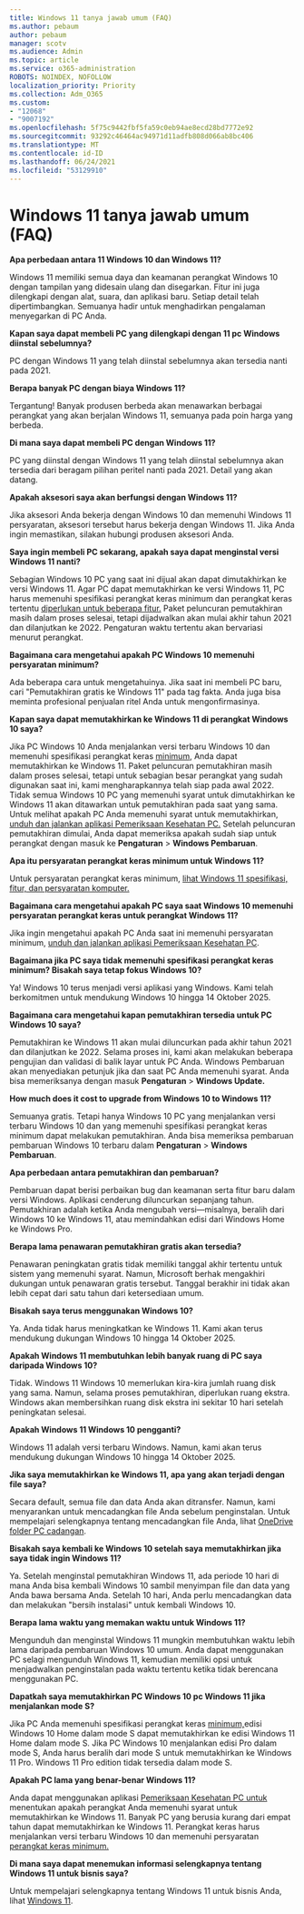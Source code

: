 ```yaml
---
title: Windows 11 tanya jawab umum (FAQ)
ms.author: pebaum
author: pebaum
manager: scotv
ms.audience: Admin
ms.topic: article
ms.service: o365-administration
ROBOTS: NOINDEX, NOFOLLOW
localization_priority: Priority
ms.collection: Adm_O365
ms.custom:
- "12068"
- "9007192"
ms.openlocfilehash: 5f75c9442fbf5fa59c0eb94ae8ecd28bd7772e92
ms.sourcegitcommit: 93292c46464ac94971d11adfb808d066ab8bc406
ms.translationtype: MT
ms.contentlocale: id-ID
ms.lasthandoff: 06/24/2021
ms.locfileid: "53129910"
---
```

# <a name="windows-11-frequently-asked-questions-faq"></a>Windows 11 tanya jawab umum (FAQ)

**Apa perbedaan antara 11 Windows 10 dan Windows 11?**

Windows 11 memiliki semua daya dan keamanan perangkat Windows 10 dengan tampilan yang didesain ulang dan disegarkan. Fitur ini juga dilengkapi dengan alat, suara, dan aplikasi baru. Setiap detail telah dipertimbangkan. Semuanya hadir untuk menghadirkan pengalaman menyegarkan di PC Anda.

**Kapan saya dapat membeli PC yang dilengkapi dengan 11 pc Windows diinstal sebelumnya?**

PC dengan Windows 11 yang telah diinstal sebelumnya akan tersedia nanti pada 2021.


**Berapa banyak PC dengan biaya Windows 11?**

Tergantung! Banyak produsen berbeda akan menawarkan berbagai perangkat yang akan berjalan Windows 11, semuanya pada poin harga yang berbeda.


**Di mana saya dapat membeli PC dengan Windows 11?**

PC yang diinstal dengan Windows 11 yang telah diinstal sebelumnya akan tersedia dari beragam pilihan peritel nanti pada 2021. Detail yang akan datang.


**Apakah aksesori saya akan berfungsi dengan Windows 11?**

Jika aksesori Anda bekerja dengan Windows 10 dan memenuhi Windows 11 persyaratan, aksesori tersebut harus bekerja dengan Windows 11. Jika Anda ingin memastikan, silakan hubungi produsen aksesori Anda.


**Saya ingin membeli PC sekarang, apakah saya dapat menginstal versi Windows 11 nanti?**

Sebagian Windows 10 PC yang saat ini dijual akan dapat dimutakhirkan ke versi Windows 11. Agar PC dapat memutakhirkan ke versi Windows 11, PC harus memenuhi spesifikasi perangkat keras minimum dan perangkat keras tertentu [diperlukan untuk beberapa fitur.](https://www.microsoft.com/windows/windows-11-specifications) Paket peluncuran pemutakhiran masih dalam proses selesai, tetapi dijadwalkan akan mulai akhir tahun 2021 dan dilanjutkan ke 2022. Pengaturan waktu tertentu akan bervariasi menurut perangkat.


**Bagaimana cara mengetahui apakah PC Windows 10 memenuhi persyaratan minimum?**

Ada beberapa cara untuk mengetahuinya. Jika saat ini membeli PC baru, cari "Pemutakhiran gratis ke Windows 11" pada tag fakta. Anda juga bisa meminta profesional penjualan ritel Anda untuk mengonfirmasinya.


**Kapan saya dapat memutakhirkan ke Windows 11 di perangkat Windows 10 saya?**

Jika PC Windows 10 Anda menjalankan versi terbaru Windows 10 dan memenuhi spesifikasi perangkat keras [minimum](https://www.microsoft.com/windows/windows-11-specifications), Anda dapat memutakhirkan ke Windows 11. Paket peluncuran pemutakhiran masih dalam proses selesai, tetapi untuk sebagian besar perangkat yang sudah digunakan saat ini, kami mengharapkannya telah siap pada awal 2022. Tidak semua Windows 10 PC yang memenuhi syarat untuk dimutakhirkan ke Windows 11 akan ditawarkan untuk pemutakhiran pada saat yang sama. Untuk melihat apakah PC Anda memenuhi syarat untuk memutakhirkan, [unduh dan jalankan aplikasi Pemeriksaan Kesehatan PC.](https://aka.ms/GetPCHealthCheckApp) Setelah peluncuran pemutakhiran dimulai, Anda dapat memeriksa apakah sudah siap untuk perangkat dengan masuk ke **Pengaturan**  >  **Windows Pembaruan**.


**Apa itu persyaratan perangkat keras minimum untuk Windows 11?**

Untuk persyaratan perangkat keras minimum, [lihat Windows 11 spesifikasi, fitur, dan persyaratan komputer.](https://www.microsoft.com/windows/windows-11-specifications)


**Bagaimana cara mengetahui apakah PC saya saat Windows 10 memenuhi persyaratan perangkat keras untuk perangkat Windows 11?**

Jika ingin mengetahui apakah PC Anda saat ini memenuhi persyaratan minimum, [unduh dan jalankan aplikasi Pemeriksaan Kesehatan PC](https://aka.ms/GetPCHealthCheckApp).


**Bagaimana jika PC saya tidak memenuhi spesifikasi perangkat keras minimum? Bisakah saya tetap fokus Windows 10?**

Ya! Windows 10 terus menjadi versi aplikasi yang Windows. Kami telah berkomitmen untuk mendukung Windows 10 hingga 14 Oktober 2025.


**Bagaimana cara mengetahui kapan pemutakhiran tersedia untuk PC Windows 10 saya?**

Pemutakhiran ke Windows 11 akan mulai diluncurkan pada akhir tahun 2021 dan dilanjutkan ke 2022. Selama proses ini, kami akan melakukan beberapa pengujian dan validasi di balik layar untuk PC Anda. Windows Pembaruan akan menyediakan petunjuk jika dan saat PC Anda memenuhi syarat. Anda bisa memeriksanya dengan masuk **Pengaturan**  >  **Windows Update.**


**How much does it cost to upgrade from Windows 10 to Windows 11?**

Semuanya gratis. Tetapi hanya Windows 10 PC yang menjalankan versi terbaru Windows 10 dan yang memenuhi spesifikasi perangkat keras minimum dapat melakukan pemutakhiran. Anda bisa memeriksa pembaruan pembaruan Windows 10 terbaru dalam **Pengaturan**  >  **Windows Pembaruan**.


**Apa perbedaan antara pemutakhiran dan pembaruan?**

Pembaruan dapat berisi perbaikan bug dan keamanan serta fitur baru dalam versi Windows. Aplikasi cenderung diluncurkan sepanjang tahun. Pemutakhiran adalah ketika Anda mengubah versi—misalnya, beralih dari Windows 10 ke Windows 11, atau memindahkan edisi dari Windows Home ke Windows Pro.


**Berapa lama penawaran pemutakhiran gratis akan tersedia?**

Penawaran peningkatan gratis tidak memiliki tanggal akhir tertentu untuk sistem yang memenuhi syarat. Namun, Microsoft berhak mengakhiri dukungan untuk penawaran gratis tersebut. Tanggal berakhir ini tidak akan lebih cepat dari satu tahun dari ketersediaan umum.


**Bisakah saya terus menggunakan Windows 10?**

Ya. Anda tidak harus meningkatkan ke Windows 11. Kami akan terus mendukung dukungan Windows 10 hingga 14 Oktober 2025.

**Apakah Windows 11 membutuhkan lebih banyak ruang di PC saya daripada Windows 10?**

Tidak. Windows 11 Windows 10 memerlukan kira-kira jumlah ruang disk yang sama. Namun, selama proses pemutakhiran, diperlukan ruang ekstra. Windows akan membersihkan ruang disk ekstra ini sekitar 10 hari setelah peningkatan selesai.


**Apakah Windows 11 Windows 10 pengganti?**

Windows 11 adalah versi terbaru Windows. Namun, kami akan terus mendukung dukungan Windows 10 hingga 14 Oktober 2025.


**Jika saya memutakhirkan ke Windows 11, apa yang akan terjadi dengan file saya?**

Secara default, semua file dan data Anda akan ditransfer. Namun, kami menyarankan untuk mencadangkan file Anda sebelum penginstalan. Untuk mempelajari selengkapnya tentang mencadangkan file Anda, lihat [OneDrive folder PC cadangan](https://www.microsoft.com/microsoft-365/onedrive/pc-cloud-backup).


**Bisakah saya kembali ke Windows 10 setelah saya memutakhirkan jika saya tidak ingin Windows 11?**

Ya. Setelah menginstal pemutakhiran Windows 11, ada periode 10 hari di mana Anda bisa kembali Windows 10 sambil menyimpan file dan data yang Anda bawa bersama Anda. Setelah 10 hari, Anda perlu mencadangkan data dan melakukan "bersih instalasi" untuk kembali Windows 10.


**Berapa lama waktu yang memakan waktu untuk Windows 11?**

Mengunduh dan menginstal Windows 11 mungkin membutuhkan waktu lebih lama daripada pembaruan Windows 10 umum. Anda dapat menggunakan PC selagi mengunduh Windows 11, kemudian memiliki opsi untuk menjadwalkan penginstalan pada waktu tertentu ketika tidak berencana menggunakan PC.


**Dapatkah saya memutakhirkan PC Windows 10 pc Windows 11 jika menjalankan mode S?**

Jika PC Anda memenuhi spesifikasi perangkat keras [minimum,](https://www.microsoft.com/windows/windows-11-specifications)edisi Windows 10 Home dalam mode S dapat memutakhirkan ke edisi Windows 11 Home dalam mode S. Jika PC Windows 10 menjalankan edisi Pro dalam mode S, Anda harus beralih dari mode S untuk memutakhirkan ke Windows 11 Pro. Windows 11 Pro edition tidak tersedia dalam mode S.


**Apakah PC lama yang benar-benar Windows 11?**

Anda dapat menggunakan aplikasi [Pemeriksaan Kesehatan PC untuk](https://aka.ms/GetPCHealthCheckApp) menentukan apakah perangkat Anda memenuhi syarat untuk memutakhirkan ke Windows 11. Banyak PC yang berusia kurang dari empat tahun dapat memutakhirkan ke Windows 11. Perangkat keras harus menjalankan versi terbaru Windows 10 dan memenuhi persyaratan [perangkat keras minimum.](https://www.microsoft.com/windows/windows-11-specifications)


**Di mana saya dapat menemukan informasi selengkapnya tentang Windows 11 untuk bisnis saya?**

Untuk mempelajari selengkapnya tentang Windows 11 untuk bisnis Anda, lihat [Windows 11](https://www.microsoft.com/windowsforbusiness/windows-11).